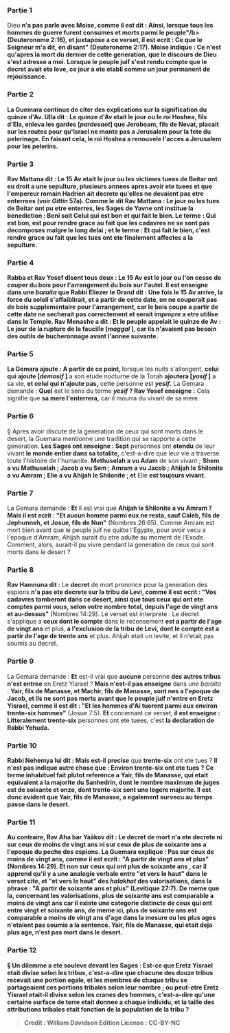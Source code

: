 
### Partie 1
Dieu <b>n'a pas parle avec Moise, comme il est dit : <b>Ainsi, lorsque tous les hommes de guerre furent consumes et morts parmi le peuple"/b> (Deuteronome 2:16), <b>et juxtapose a</b> ce verset, il est ecrit : <b>Ce que le Seigneur m'a dit, en disant"</b> (Deuteronome 2:17). Moise indique : Ce n'est qu'apres la mort du dernier de cette generation, <b>que le discours</b> de Dieu s'est adresse <b>a moi.</b> Lorsque le peuple juif s'est rendu compte que le decret avait ete leve, ce jour a ete etabli comme un jour permanent de rejouissance.

### Partie 2
La Guemara continue de citer des explications sur la signification du quinze d'Av. <b>Ulla dit :</b> Le quinze d'Av etait le <b>jour ou</b> le roi <b>Hoshea, fils d'Ela, enleva</b> les <b>gardes [<i>pardesaot</i>] que Jeroboam,</b> fils de Nevat, <b>placait sur les routes pour qu'Israel</b> ne monte pas</b> a Jerusalem <b>pour la fete du pelerinage. </b> En faisant cela, le roi Hoshea a renouvele l'acces a Jerusalem pour les pelerins.

### Partie 3
<b>Rav Mattana dit :</b> Le 15 Av etait le <b>jour ou les victimes tuees</b> <b>de Beitar ont eu droit a une sepulture,</b> plusieurs annees apres avoir ete tuees et que l'empereur romain Hadrien ait decrete qu'elles ne devaient pas etre enterrees (voir <i>Gittin</i> 57a). <b>Comme le dit Rav Mattana :</b> Le <b>jour ou les tues de Beitar ont pu etre enterres,</b> les Sages <b>de Yavne ont institue</b> la benediction : Beni soit Celui <b>qui est bon et qui fait le bien.</b> Le terme : <b>Qui est bon,</b> est pour rendre grace <b>au fait que</b> les cadavres <b>ne se sont pas decomposes</b> malgre le long delai ; et le terme : <b>Et qui fait le bien,</b> c'est rendre grace <b>au fait que</b> les tues <b>ont ete</b> finalement <b>affectes a la sepulture.</b>

### Partie 4
<b>Rabba et Rav Yosef disent tous deux :</b> Le 15 Av est le <b>jour ou l'on cesse de couper du bois pour l'arrangement</b> du bois sur l'autel. Il <b>est enseigne</b> dans une <i>baraita</i> que <b>Rabbi Eliezer le Grand dit : Une fois le 15 Av arrive, la force du soleil s'affaiblirait, et</b> a partir de cette date, <b>on ne couperait pas</b> de <b>bois supplementaire pour l'arrangement,</b> car le bois coupe a partir de cette date ne secherait pas correctement et serait impropre a etre utilise dans le Temple. <b>Rav Menashe a dit : Et</b> le peuple <b>appelait</b> le quinze de Av : Le <b>jour de la rupture de la faucille [<i>maggal</i> ],</b> car ils n'avaient pas besoin des outils de bucheronnage avant l'annee suivante.

### Partie 5
La Gemara ajoute : <b>A partir de ce</b> point, </b> lorsque les nuits s'allongent, <b>celui qui ajoute [<i>demosif</i> ]</b> a son etude nocturne de la Torah <b>ajoutera [<i>yosif</i> ]</b> a sa vie, <b>et celui qui n'ajoute pas,</b> cette personne est <b><i>yesif</i>.</b> La Gemara demande : <b>Quel</b> est le sens du terme <b><i>yesif</i> ? Rav Yosef enseigne :</b> Cela signifie que <b>sa mere l'enterrera,</b> car il mourra du vivant de sa mere.

### Partie 6
§ Apres avoir discute de la generation de ceux qui sont morts dans le desert, la Guemara mentionne une tradition qui se rapporte a cette generation. <b>Les Sages ont enseigne : Sept</b> personnes ont <b>etendu</b> de leur vivant <b>le monde entier dans sa totalite,</b> c'est-a-dire que leur vie a traverse toute l'histoire de l'humanite. <b>Methuselah a vu Adam</b> de son vivant ; <b>Shem a vu Mathuselah ; Jacob a vu Sem ; Amram a vu Jacob ; Ahijah le Shilonite a vu Amram ; Elie a vu Ahijah le Shilonite ; et</b> Elie <b>est toujours vivant.</b>

### Partie 7
La Gemara demande : <b>Et</b> il est vrai que <b>Ahijah le Shilonite a vu Amram ? Mais il est ecrit : "Et aucun homme parmi eux ne resta, sauf Caleb, fils de Jephunneh, et Josue, fils de Nun"</b> (Nombres 26:65). Comme Amram est mort bien avant que le peuple juif ne quitte l'Egypte, pour avoir vecu a l'epoque d'Amram, Ahijah aurait du etre adulte au moment de l'Exode. Comment, alors, aurait-il pu vivre pendant la generation de ceux qui sont morts dans le desert ?

### Partie 8
<b>Rav Hamnuna dit :</b> Le <b>decret</b> de mort prononce pour la generation des espions <b>n'a pas ete decrete sur la tribu de Levi, comme il est ecrit : "Vos cadavres tomberont dans ce desert, ainsi que tous ceux qui ont ete comptes parmi vous, selon votre nombre total, depuis l'age de vingt ans et au-dessus"</b> (Nombres 14:29). Le verset est interprete : Le decret s'applique a <b>ceux dont le compte</b> dans le recensement <b>est a partir de l'age de vingt ans</b> et plus, <b>a l'exclusion de la tribu de Levi, dont le compte est a partir de l'age de trente ans</b> et plus. Ahijah etait un levite, et il n'etait pas soumis au decret.

### Partie 9
La Gemara demande : <b>Et</b> est-il vrai que <b>aucune</b> personne <b>des autres tribus n'est entree</b> en Eretz Yisrael ? <b>Mais n'est-il pas enseigne</b> dans une <i>baraita</i> : <b>Yair, fils de Manasse, et Machir, fils de Manasse, sont nes a l'epoque de Jacob, et ils ne sont pas morts avant que le peuple juif n'entre en Eretz Yisrael, comme il est dit : "Et les hommes d'Ai tuerent parmi eux environ trente-six hommes"</b> (Josue 7:5). <b>Et</b> concernant ce verset, <b>il est enseigne : Litteralement trente-six</b> personnes ont ete tuees, c'est <b>la declaration de Rabbi Yehuda.</b>

### Partie 10
<b>Rabbi Nehemya lui dit : Mais est-il precise</b> que <b>trente-six</b> ont ete tues ? <b>Il n'est pas indique autre chose que : <b>Environ trente-six</b> ont ete tues ? <b>Ce terme</b> inhabituel fait plutot reference a <b>Yair, fils de Manasse, qui</b> etait <b>equivalent a la majorite du Sanhedrin,</b> dont le nombre maximum de juges est de soixante et onze, dont trente-six sont une legere majorite. Il est donc evident que Yair, fils de Manasse, a egalement survecu au temps passe dans le desert.

### Partie 11
<b>Au contraire, Rav Aha bar Yaâkov dit : </b> Le <b>decret</b> de mort <b>n'a ete decrete ni sur</b> ceux <b>de moins de vingt</b> ans <b>ni sur</b> ceux <b>de plus de soixante</b> ans <b>a l'epoque du peche des espions. La Guemara explique : <b>Pas sur</b> ceux de <b>moins de vingt</b> ans, comme il est ecrit : "A partir de vingt ans et plus"</b> (Nombres 14:29). <b>Et non sur</b> ceux qui ont <b>plus de soixante</b> ans <b>,</b> car il <b>apprend</b> qu'il y a une analogie verbale entre <b>"et vers le haut"</b> dans le verset cite, et <b>"et vers le haut"</b> des <i>halakhot</i> des <b>valorisations,</b> dans la phrase : "A partir de soixante ans et plus" (Levitique 27:7). <b>De meme que la,</b> concernant les valorisations, <b>plus de soixante</b> ans <b>est comparable a moins de vingt</b> ans <b>car il existe une categorie distincte de ceux qui ont entre vingt et soixante ans, <b>de meme ici, plus de soixante</b> ans <b>est comparable a moins de vingt</b> ans <b>d'age</b> dans la mesure ou les plus ages n'etaient pas soumis a la sentence. Yair, fils de Manasse, qui etait deja plus age, n'est pas mort dans le desert.

### Partie 12
§ <b>Un dilemme a ete souleve devant</b> les Sages : Est-ce que <b>Eretz Yisrael etait divise selon</b> les <b>tribus,</b> c'est-a-dire que chacune des douze tribus recevait une portion egale, et les membres de chaque tribu se partageaient ces portions tribales selon leur nombre ; <b>ou peut-etre</b> Eretz Yisrael etait-il <b>divise selon les cranes des hommes,</b> c'est-a-dire qu'une certaine surface de terre etait donnee a chaque individu, et la taille des attributions tribales etait fonction de la population de la tribu ?

>Credit : William Davidson Edition
>License : CC-BY-NC